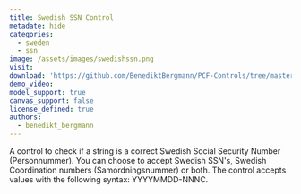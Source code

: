 ```yaml
---
title: Swedish SSN Control
metadate: hide
categories:
  - sweden
  - ssn
image: /assets/images/swedishssn.png
visit: 
download: 'https://github.com/BenediktBergmann/PCF-Controls/tree/master/SwedishSSNControl'
demo_video: 
model_support: true
canvas_support: false
license_defined: true
authors:
  - benedikt_bergmann
---
```


A control to check if a string is a correct Swedish Social Security Number (Personnummer).
You can choose to accept Swedish SSN's, Swedish Coordination numbers (Samordningsnummer) or both.
The control accepts values with the following syntax: YYYYMMDD-NNNC.
